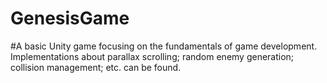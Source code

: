 # GenesisGame

#A basic Unity game focusing on the fundamentals of game development. Implementations about parallax scrolling; random enemy generation;
collision management; etc. can be found.
